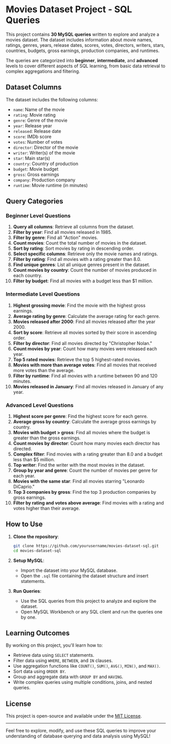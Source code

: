 # Movies Dataset Project - SQL Queries

This project contains **30 MySQL queries** written to explore and analyze a movies dataset. The dataset includes information about movie names, ratings, genres, years, release dates, scores, votes, directors, writers, stars, countries, budgets, gross earnings, production companies, and runtimes.

The queries are categorized into **beginner**, **intermediate**, and **advanced** levels to cover different aspects of SQL learning, from basic data retrieval to complex aggregations and filtering.

## Dataset Columns

The dataset includes the following columns:
- `name`: Name of the movie
- `rating`: Movie rating
- `genre`: Genre of the movie
- `year`: Release year
- `released`: Release date
- `score`: IMDb score
- `votes`: Number of votes
- `director`: Director of the movie
- `writer`: Writer(s) of the movie
- `star`: Main star(s)
- `country`: Country of production
- `budget`: Movie budget
- `gross`: Gross earnings
- `company`: Production company
- `runtime`: Movie runtime (in minutes)

## Query Categories

### Beginner Level Questions
1. **Query all columns**: Retrieve all columns from the dataset.
2. **Filter by year**: Find all movies released in 1985.
3. **Filter by genre**: Find all "Action" movies.
4. **Count movies**: Count the total number of movies in the dataset.
5. **Sort by rating**: Sort movies by rating in descending order.
6. **Select specific columns**: Retrieve only the movie names and ratings.
7. **Filter by rating**: Find all movies with a rating greater than 8.0.
8. **Find unique genres**: List all unique genres present in the dataset.
9. **Count movies by country**: Count the number of movies produced in each country.
10. **Filter by budget**: Find all movies with a budget less than $1 million.

### Intermediate Level Questions
1. **Highest grossing movie**: Find the movie with the highest gross earnings.
2. **Average rating by genre**: Calculate the average rating for each genre.
3. **Movies released after 2000**: Find all movies released after the year 2000.
4. **Sort by score**: Retrieve all movies sorted by their score in ascending order.
5. **Filter by director**: Find all movies directed by "Christopher Nolan."
6. **Count movies by year**: Count how many movies were released each year.
7. **Top 5 rated movies**: Retrieve the top 5 highest-rated movies.
8. **Movies with more than average votes**: Find all movies that received more votes than the average.
9. **Filter by runtime**: Find all movies with a runtime between 90 and 120 minutes.
10. **Movies released in January**: Find all movies released in January of any year.

### Advanced Level Questions
1. **Highest score per genre**: Find the highest score for each genre.
2. **Average gross by country**: Calculate the average gross earnings by country.
3. **Movies with budget > gross**: Find all movies where the budget is greater than the gross earnings.
4. **Count movies by director**: Count how many movies each director has directed.
5. **Complex filter**: Find movies with a rating greater than 8.0 and a budget less than $5 million.
6. **Top writer**: Find the writer with the most movies in the dataset.
7. **Group by year and genre**: Count the number of movies per genre for each year.
8. **Movies with the same star**: Find all movies starring "Leonardo DiCaprio."
9. **Top 3 companies by gross**: Find the top 3 production companies by gross earnings.
10. **Filter by rating and votes above average**: Find movies with a rating and votes higher than their average.

## How to Use

1. **Clone the repository**:
   ```bash
   git clone https://github.com/yourusername/movies-dataset-sql.git
   cd movies-dataset-sql
   ```

2. **Setup MySQL**:
   - Import the dataset into your MySQL database.
   - Open the `.sql` file containing the dataset structure and insert statements.

3. **Run Queries**:
   - Use the SQL queries from this project to analyze and explore the dataset.
   - Open MySQL Workbench or any SQL client and run the queries one by one.

## Learning Outcomes
By working on this project, you'll learn how to:
- Retrieve data using `SELECT` statements.
- Filter data using `WHERE`, `BETWEEN`, and `IN` clauses.
- Use aggregation functions like `COUNT()`, `SUM()`, `AVG()`, `MIN()`, and `MAX()`.
- Sort data using `ORDER BY`.
- Group and aggregate data with `GROUP BY` and `HAVING`.
- Write complex queries using multiple conditions, joins, and nested queries.

## License
This project is open-source and available under the [MIT License](LICENSE).

---

Feel free to explore, modify, and use these SQL queries to improve your understanding of database querying and data analysis using MySQL!

